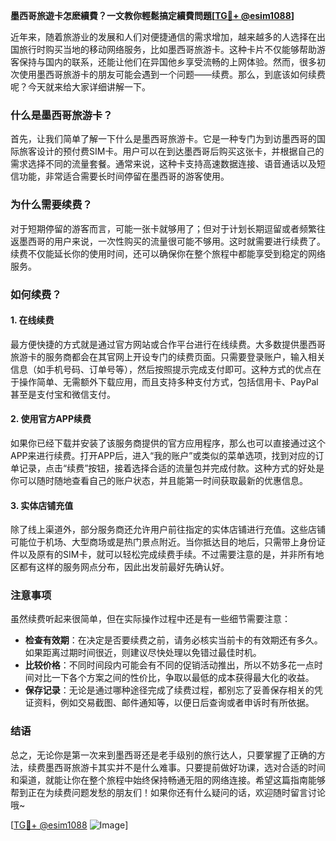 **墨西哥旅遊卡怎麽續費？一文教你輕鬆搞定續費問題[[TG💪+ @esim1088](https://t.me/s/esim1088)]**

近年来，随着旅游业的发展和人们对便捷通信的需求增加，越来越多的人选择在出国旅行时购买当地的移动网络服务，比如墨西哥旅游卡。这种卡片不仅能够帮助游客保持与国内的联系，还能让他们在异国他乡享受流畅的上网体验。然而，很多初次使用墨西哥旅游卡的朋友可能会遇到一个问题——续费。那么，到底该如何续费呢？今天就来给大家详细讲解一下。

### 什么是墨西哥旅游卡？

首先，让我们简单了解一下什么是墨西哥旅游卡。它是一种专门为到访墨西哥的国际旅客设计的预付费SIM卡。用户可以在到达墨西哥后购买这张卡，并根据自己的需求选择不同的流量套餐。通常来说，这种卡支持高速数据连接、语音通话以及短信功能，非常适合需要长时间停留在墨西哥的游客使用。

### 为什么需要续费？

对于短期停留的游客而言，可能一张卡就够用了；但对于计划长期逗留或者频繁往返墨西哥的用户来说，一次性购买的流量很可能不够用。这时就需要进行续费了。续费不仅能延长你的使用时间，还可以确保你在整个旅程中都能享受到稳定的网络服务。

### 如何续费？

#### 1. 在线续费

最方便快捷的方式就是通过官方网站或合作平台进行在线续费。大多数提供墨西哥旅游卡的服务商都会在其官网上开设专门的续费页面。只需要登录账户，输入相关信息（如手机号码、订单号等），然后按照提示完成支付即可。这种方式的优点在于操作简单、无需额外下载应用，而且支持多种支付方式，包括信用卡、PayPal甚至是支付宝和微信支付。

#### 2. 使用官方APP续费

如果你已经下载并安装了该服务商提供的官方应用程序，那么也可以直接通过这个APP来进行续费。打开APP后，进入“我的账户”或类似的菜单选项，找到对应的订单记录，点击“续费”按钮，接着选择合适的流量包并完成付款。这种方式的好处是你可以随时随地查看自己的账户状态，并且能第一时间获取最新的优惠信息。

#### 3. 实体店铺充值

除了线上渠道外，部分服务商还允许用户前往指定的实体店铺进行充值。这些店铺可能位于机场、大型商场或是热门景点附近。当你抵达目的地后，只需带上身份证件以及原有的SIM卡，就可以轻松完成续费手续。不过需要注意的是，并非所有地区都有这样的服务网点分布，因此出发前最好先确认好。

### 注意事项

虽然续费听起来很简单，但在实际操作过程中还是有一些细节需要注意：

- **检查有效期**：在决定是否要续费之前，请务必核实当前卡的有效期还有多久。如果距离过期时间很近，则建议尽快处理以免错过最佳时机。
- **比较价格**：不同时间段内可能会有不同的促销活动推出，所以不妨多花一点时间对比一下各个方案之间的性价比，争取以最低的成本获得最大化的收益。
- **保存记录**：无论是通过哪种途径完成了续费过程，都别忘了妥善保存相关的凭证资料，例如交易截图、邮件通知等，以便日后查询或者申诉时有所依据。

### 结语

总之，无论你是第一次来到墨西哥还是老手级别的旅行达人，只要掌握了正确的方法，续费墨西哥旅游卡其实并不是什么难事。只要提前做好功课，选对合适的时间和渠道，就能让你在整个旅程中始终保持畅通无阻的网络连接。希望这篇指南能够帮到正在为续费问题发愁的朋友们！如果你还有什么疑问的话，欢迎随时留言讨论哦~ 

[[TG💪+ @esim1088](https://t.me/s/esim1088) ![Image](https://i.postimg.cc/4NQfJmqS/Snipaste-2025-05-13-00-14-12.png)]
